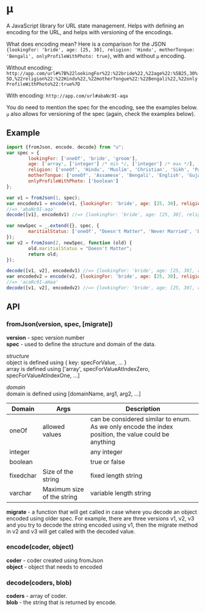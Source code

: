 # μ

A JavaScript library for URL state management. Helps with defining an
encoding for the URL, and helps with versioning of the encodings.

What does encoding mean? Here is a comparison for the JSON `{lookingFor: 'bride', age: [25, 30], religion: 'Hindu', motherTongue: 'Bengali', onlyProfileWithPhoto: true}`, with and without `μ` encoding.

Without encoding:
`http://app.com/url#%7B%22lookingFor%22:%22bride%22,%22age%22:%5B25,30%5D,%22religion%22:%22Hindu%22,%22motherTongue%22:%22Bengali%22,%22onlyProfileWithPhoto%22:true%7D`

With encoding:
`http://app.com/url#abaNc9I-aqa`

You do need to mention the spec for the encoding, see the examples below. `μ` also allows for versioning of the spec (again, check the examples below).

## Example

```javascript
import {fromJson, encode, decode} from "u";
var spec = {
        lookingFor: ['oneOf', 'bride', 'groom'],
        age: ['array', ['integer'] /* min */, ['integer'] /* max */],
        religion: ['oneOf', 'Hindu', 'Muslim', 'Christian', 'Sikh', 'Parsi', 'Jain', 'Buddhist', 'Jewish', 'No Religion', 'Spiritual', 'Other'],
        motherTongue: ['oneOf', 'Assamese', 'Bengali', 'English', 'Gujarati', 'Hindi', 'Kannada', 'Konkani', 'Malayalam', 'Marathi', 'Marwari', 'Odia', 'Punjabi', 'Sindhi', 'Tamil', 'Telugu', 'Urdu'],
        onlyProfileWithPhoto: ['boolean']
};

var v1 = fromJson(1, spec);
var encodedv1 = encode(v1, {lookingFor: 'bride', age: [25, 30], religion: 'Hindu', motherTongue: 'Bengali', onlyProfileWithPhoto: true});
//=> 'abaNc9I-aqa'
decode([v1], encodedv1) //=> {lookingFor: 'bride', age: [25, 30], religion: 'Hindu', motherTongue: 'Bengali', onlyProfileWithPhoto: true});

var newSpec = _.extend({}, spec, {
        maritialStatus: ['oneOf', "Doesn't Matter", 'Never Married', 'Divorced', 'Widowed', 'Awaiting Divorce', 'Annulled']
});
var v2 = fromJson(2, newSpec, function (old) {
        old.maritialStatus = "Doesn't Matter";
        return old;
});

decode([v1, v2], encodedv1) //=> {lookingFor: 'bride', age: [25, 30], religion: 'Hindu', motherTongue: 'Bengali', onlyProfileWithPhoto: true, maritialStatus: "Doesn't Matter"});
var encodedv2 = encode(v2, {lookingFor: 'bride', age: [25, 30], religion: 'Hindu', motherTongue: 'Bengali', onlyProfileWithPhoto: true, maritialStatus: 'Never Married'});
//=> 'acaRc9I-aHaa'
decode([v1, v2], encodedv2) //=> {lookingFor: 'bride', age: [25, 30], religion: 'Hindu', motherTongue: 'Bengali', onlyProfileWithPhoto: true, maritialStatus: 'Never Married'});
```

## API

### fromJson(version, spec, [migrate])

**version** - spec version number  
**spec** - used to define the structure and domain of the data.

*structure*  
object is defined using { key: specForValue, ... }  
array is defined using
['array', specForValueAtIndexZero, specForValueAtIndexOne, ...]  

*domain*  
domain is defined using [domainName, arg1, arg2, ...]

| Domain | Args | Description |
---------|------|-------------|
| oneOf  | allowed values | can be considered similar to enum. As we only encode the index position, the value could be anything |
| integer |     | any integer |
| boolean |     | true or false |
| fixedchar | Size of the string | fixed length string |
| varchar | Maximum size of the string | variable length string |

**migrate** - a function that will get called in case where you decode
an object encoded using older spec. For example, there are three
versions v1, v2, v3 and you try to decode the string encoded using v1,
then the migrate method in v2 and v3 will get called with the decoded
value.

### encode(coder, object)

**coder** - coder created using fromJson  
**object** - object that needs to encoded  

### decode(coders, blob)

**coders** - array of coder.  
**blob** - the string that is returned by encode.  
